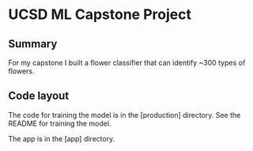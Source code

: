 # UCSD ML Capstone Project

## Summary

For my capstone I built a flower classifier that can identify ~300 types of flowers. 

## Code layout

The code for training the model is in the [production] directory. See the README for training the model.

The app is in the [app] directory.

